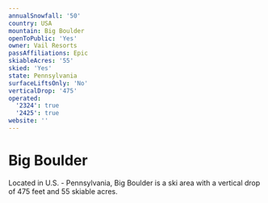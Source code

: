 ```yaml
---
annualSnowfall: '50'
country: USA
mountain: Big Boulder
openToPublic: 'Yes'
owner: Vail Resorts
passAffiliations: Epic
skiableAcres: '55'
skied: 'Yes'
state: Pennsylvania
surfaceLiftsOnly: 'No'
verticalDrop: '475'
operated:
  '2324': true
  '2425': true
website: ''
---
```



# Big Boulder

Located in U.S. - Pennsylvania, Big Boulder is a ski area with a vertical drop of 475 feet and 55 skiable acres.
